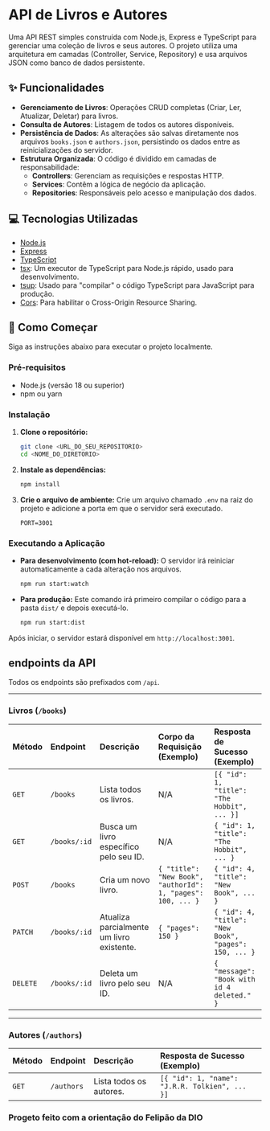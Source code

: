 # API de Livros e Autores

Uma API REST simples construída com Node.js, Express e TypeScript para gerenciar uma coleção de livros e seus autores. O projeto utiliza uma arquitetura em camadas (Controller, Service, Repository) e usa arquivos JSON como banco de dados persistente.

## ✨ Funcionalidades

-   **Gerenciamento de Livros**: Operações CRUD completas (Criar, Ler, Atualizar, Deletar) para livros.
-   **Consulta de Autores**: Listagem de todos os autores disponíveis.
-   **Persistência de Dados**: As alterações são salvas diretamente nos arquivos `books.json` e `authors.json`, persistindo os dados entre as reinicializações do servidor.
-   **Estrutura Organizada**: O código é dividido em camadas de responsabilidade:
    -   **Controllers**: Gerenciam as requisições e respostas HTTP.
    -   **Services**: Contêm a lógica de negócio da aplicação.
    -   **Repositories**: Responsáveis pelo acesso e manipulação dos dados.

## 💻 Tecnologias Utilizadas

-   [Node.js](https://nodejs.org/)
-   [Express](https://expressjs.com/)
-   [TypeScript](https://www.typescriptlang.org/)
-   [tsx](https://github.com/esbuild-kit/tsx): Um executor de TypeScript para Node.js rápido, usado para desenvolvimento.
-   [tsup](https://tsup.egoist.dev/): Usado para "compilar" o código TypeScript para JavaScript para produção.
-   [Cors](https://www.npmjs.com/package/cors): Para habilitar o Cross-Origin Resource Sharing.

## 🚀 Como Começar

Siga as instruções abaixo para executar o projeto localmente.

### Pré-requisitos

-   Node.js (versão 18 ou superior)
-   npm ou yarn

### Instalação

1.  **Clone o repositório:**
    ```bash
    git clone <URL_DO_SEU_REPOSITORIO>
    cd <NOME_DO_DIRETORIO>
    ```

2.  **Instale as dependências:**
    ```bash
    npm install
    ```

3.  **Crie o arquivo de ambiente:**
    Crie um arquivo chamado `.env` na raiz do projeto e adicione a porta em que o servidor será executado.
    ```
    PORT=3001
    ```

### Executando a Aplicação

-   **Para desenvolvimento (com hot-reload):**
    O servidor irá reiniciar automaticamente a cada alteração nos arquivos.
    ```bash
    npm run start:watch
    ```

-   **Para produção:**
    Este comando irá primeiro compilar o código para a pasta `dist/` e depois executá-lo.
    ```bash
    npm run start:dist
    ```

Após iniciar, o servidor estará disponível em `http://localhost:3001`.

##  endpoints da API

Todos os endpoints são prefixados com `/api`.

---

### Livros (`/books`)

| Método | Endpoint          | Descrição                                 | Corpo da Requisição (Exemplo)                                | Resposta de Sucesso (Exemplo)                                  |
| :----- | :---------------- | :---------------------------------------- | :----------------------------------------------------------- | :------------------------------------------------------------- |
| `GET`    | `/books`          | Lista todos os livros.                    | N/A                                                          | `[{ "id": 1, "title": "The Hobbit", ... }]`                    |
| `GET`    | `/books/:id`      | Busca um livro específico pelo seu ID.    | N/A                                                          | `{ "id": 1, "title": "The Hobbit", ... }`                      |
| `POST`   | `/books`          | Cria um novo livro.                       | `{ "title": "New Book", "authorId": 1, "pages": 100, ... }` | `{ "id": 4, "title": "New Book", ... }`                        |
| `PATCH`  | `/books/:id`      | Atualiza parcialmente um livro existente. | `{ "pages": 150 }`                                           | `{ "id": 4, "title": "New Book", "pages": 150, ... }`          |
| `DELETE` | `/books/:id`      | Deleta um livro pelo seu ID.              | N/A                                                          | `{ "message": "Book with id 4 deleted." }`                     |

---

### Autores (`/authors`)

| Método | Endpoint  | Descrição             | Resposta de Sucesso (Exemplo)                            |
| :----- | :-------- | :-------------------- | :------------------------------------------------------- |
| `GET`    | `/authors`  | Lista todos os autores. | `[{ "id": 1, "name": "J.R.R. Tolkien", ... }]` |

### Progeto feito com a orientação do Felipão da DIO

